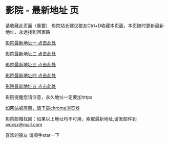 # 影院 - 最新地址 页

请收藏此页面（重要）
影院站长建议狼友Ctrl+D收藏本页面，本页随时更新最新地址，永远找到回家路

[影院最新地址一 点击此处](https://5gr5.sbs/) 

[影院最新地址二 点击此处](https://vw5g.sbs/) 

[影院最新地址三 点击此处](https://5gwa.sbs/) 

[影院最新地址四 点击此处](https://vw5g.sbs/) 

[影院最新地址五 点击此处](https://5gr5.sbs/) 

影院提醒您请注意，永久地址一定要加https

[如网站被屏蔽，请下载chrome浏览器](https://8xe23.com/chrome_93.0.4577.82.apk) 

影院邮箱找回：如果以上地址均不可用，索取最新地址,请发邮件到 woxsx@mail.com

喜欢的狼友 请顺手star一下
